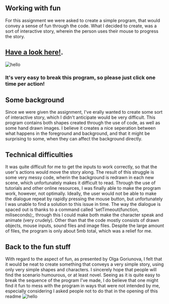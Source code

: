 

## Working with fun
For this assignment we were asked to create a simple program, that would convey a sense of fun through the code. What I decided to create, was a sort of interactive story, wherein the person uses their mouse to progress the story. 

## [Have a look here!](https://cdn.rawgit.com/MartinfraDD/Aesthetic-Programming/c6c2fccf/Mini%20Exercises/Ex%201/p5/new/index.html).
 

![hello](https://i.imgur.com/JOfzd6W.png)
### It's very easy to break this program, so please just click one time per action! 
## Some background

Since we were given the assignment, I've erally wanted to create some sort of interactive story, which I didn't anticipate would be very difficult. This program contains both shapes created through the use of code, as well as some hand drawn images. I believe it creates a nice seperation between what happens in the foreground and background, and that it might be surprising to some, when they can affect the background directly.
## Technical difficulties
It was quite difficult for me to get the inputs to work correctly, so that the user's actions would move the story along. The result of this struggle is some very messy code, wherin the background is redrawn in each new scene, which unfortunately makes it difficult to read. Through the use of tutorials and other online resources, I was finally able to make the program work, however, not optimally. Ideally, the user would not be able to make the dialogue repeat by rapidly pressing the mouse button, but unfortunately I was unable to find a solution to this issue in time. 
The way the dialogue is spaced out is thanks to a command called 'setTimeout(function, miliseconds);, through this I could make both make the character speak and animate (very crudely). Other than that the code mostly consists of drawn objects, mouse inputs, sound files and image files. Despite the large amount of files, the program is only about 5mb total, which was a relief for me. 
## Back to the fun stuff
With regard to the aspect of fun, as presented by Olga Goriunova, I felt that it would be neat to create something that conveys a very simple story, using only very simple shapes and characters. I sincerely hope that people will find the scenario humourous, or at least novel. Seeing as it is quite easy to break the sequence of the program I've made, I do believe that one might find it fun to mess with the program in ways that were not intended by me, especially considering I asked people not to do that in the opening of this readme
![hello](https://i.imgur.com/AD1ycsR.png)



